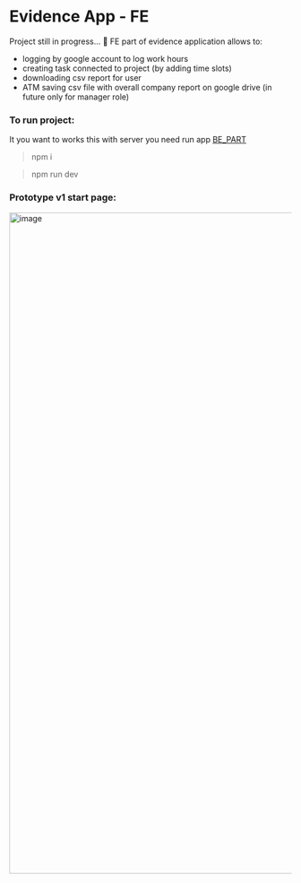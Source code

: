 # Evidence App - FE

Project still in progress... 👀
FE part of evidence application allows to:

* logging by google account to log work hours
* creating task connected to project (by adding time slots)
* downloading csv report for user
* ATM saving csv file with overall company report on google drive (in future only for manager role)

### To run project: 
It you want to works this with server you need run app [BE_PART](https://github.com/Kinga-Jaworska/Evidence_BE)

> npm i

> npm run dev




### Prototype v1 start page:

<img width="1180" alt="image" src="https://github.com/Kinga-Jaworska/Evidence_FE/assets/67658221/b4de479f-ab61-4d38-862f-61707ae4359f">
